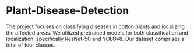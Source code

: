 # Plant-Disease-Detection

The project focuses on classifying diseases in cotton plants and localizing the affected areas. We utilized pretrained models for both classification and localization, specifically ResNet-50 and YOLOv8. Our dataset comprises a total of four classes.

